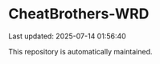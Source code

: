 # CheatBrothers-WRD

Last updated: 2025-07-14 01:56:40

This repository is automatically maintained.
